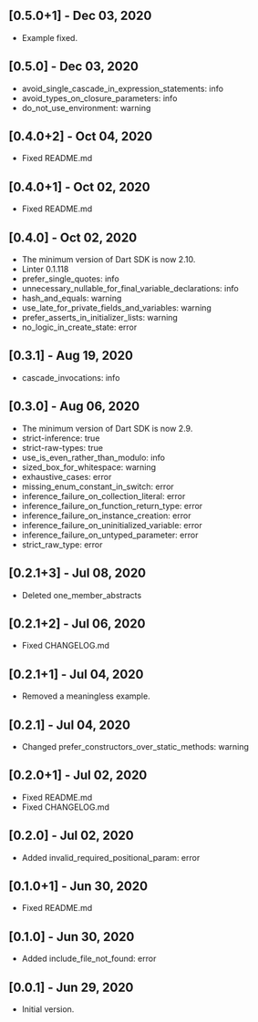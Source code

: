 ## [0.5.0+1] - Dec 03, 2020

* Example fixed.

## [0.5.0] - Dec 03, 2020

* avoid_single_cascade_in_expression_statements: info
* avoid_types_on_closure_parameters: info
* do_not_use_environment: warning

## [0.4.0+2] - Oct 04, 2020

* Fixed README.md

## [0.4.0+1] - Oct 02, 2020

* Fixed README.md

## [0.4.0] - Oct 02, 2020

* The minimum version of Dart SDK is now 2.10.
* Linter 0.1.118
* prefer_single_quotes: info
* unnecessary_nullable_for_final_variable_declarations: info
* hash_and_equals: warning
* use_late_for_private_fields_and_variables: warning
* prefer_asserts_in_initializer_lists: warning
* no_logic_in_create_state: error

## [0.3.1] - Aug 19, 2020

* cascade_invocations: info

## [0.3.0] - Aug 06, 2020

* The minimum version of Dart SDK is now 2.9.
* strict-inference: true
* strict-raw-types: true
* use_is_even_rather_than_modulo: info
* sized_box_for_whitespace: warning
* exhaustive_cases: error
* missing_enum_constant_in_switch: error
* inference_failure_on_collection_literal: error
* inference_failure_on_function_return_type: error
* inference_failure_on_instance_creation: error
* inference_failure_on_uninitialized_variable: error
* inference_failure_on_untyped_parameter: error
* strict_raw_type: error

## [0.2.1+3] - Jul 08, 2020

* Deleted one_member_abstracts

## [0.2.1+2] - Jul 06, 2020

* Fixed CHANGELOG.md

## [0.2.1+1] - Jul 04, 2020

* Removed a meaningless example.

## [0.2.1] - Jul 04, 2020

* Changed prefer_constructors_over_static_methods: warning

## [0.2.0+1] - Jul 02, 2020

* Fixed README.md
* Fixed CHANGELOG.md

## [0.2.0] - Jul 02, 2020

* Added invalid_required_positional_param: error

## [0.1.0+1] - Jun 30, 2020

* Fixed README.md

## [0.1.0] - Jun 30, 2020

* Added include_file_not_found: error

## [0.0.1] - Jun 29, 2020

* Initial version.